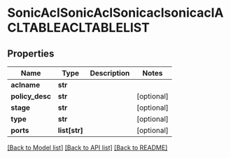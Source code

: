 # SonicAclSonicAclSonicaclsonicaclACLTABLEACLTABLELIST

## Properties
Name | Type | Description | Notes
------------ | ------------- | ------------- | -------------
**aclname** | **str** |  | 
**policy_desc** | **str** |  | [optional] 
**stage** | **str** |  | [optional] 
**type** | **str** |  | [optional] 
**ports** | **list[str]** |  | [optional] 

[[Back to Model list]](../README.md#documentation-for-models) [[Back to API list]](../README.md#documentation-for-api-endpoints) [[Back to README]](../README.md)


